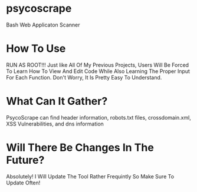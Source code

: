 # psycoscrape
Bash Web Applicaton Scanner

How To Use
============================
RUN AS ROOT!!! Just like All Of My Previous Projects, Users Will Be Forced To Learn How To View And Edit Code While Also Learning The Proper Input For Each Function.
Don't Worry, It Is Pretty Easy To Understand.

What Can It Gather?
============================
PsycoScrape can find header information, robots.txt files, crossdomain.xml, XSS Vulnerabilities, and dns information

Will There Be Changes In The Future?
===========================================
Absolutely! I Will Update The Tool Rather Frequintly So Make Sure To Update Often!
